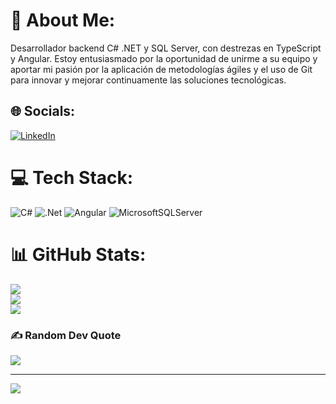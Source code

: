 # 💫 About Me:
Desarrollador backend C# .NET y SQL Server, con destrezas en TypeScript y Angular. Estoy entusiasmado por la oportunidad de unirme a su equipo y aportar mi pasión por la aplicación de metodologías ágiles y el uso de Git para innovar y mejorar continuamente las soluciones tecnológicas.


## 🌐 Socials:
[![LinkedIn](https://img.shields.io/badge/LinkedIn-%230077B5.svg?logo=linkedin&logoColor=white)](https://linkedin.com/in/https://www.linkedin.com/in/luis-felipe-cabal/) 

# 💻 Tech Stack:
![C#](https://img.shields.io/badge/c%23-%23239120.svg?style=for-the-badge&logo=csharp&logoColor=white) ![.Net](https://img.shields.io/badge/.NET-5C2D91?style=for-the-badge&logo=.net&logoColor=white) ![Angular](https://img.shields.io/badge/angular-%23DD0031.svg?style=for-the-badge&logo=angular&logoColor=white) ![MicrosoftSQLServer](https://img.shields.io/badge/Microsoft%20SQL%20Server-CC2927?style=for-the-badge&logo=microsoft%20sql%20server&logoColor=white)
# 📊 GitHub Stats:
![](https://github-readme-stats.vercel.app/api?username=ElCabal&theme=dark&hide_border=true&include_all_commits=false&count_private=false)<br/>
![](https://github-readme-streak-stats.herokuapp.com/?user=ElCabal&theme=dark&hide_border=true)<br/>
![](https://github-readme-stats.vercel.app/api/top-langs/?username=ElCabal&theme=dark&hide_border=true&include_all_commits=false&count_private=false&layout=compact)

### ✍️ Random Dev Quote
![](https://quotes-github-readme.vercel.app/api?type=horizontal&theme=radical)

---
[![](https://visitcount.itsvg.in/api?id=ElCabal&icon=0&color=1)](https://visitcount.itsvg.in)

<!-- Proudly created with GPRM ( https://gprm.itsvg.in ) -->
